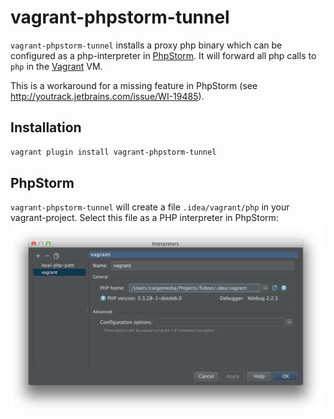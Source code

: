 vagrant-phpstorm-tunnel
=======================
`vagrant-phpstorm-tunnel` installs a proxy php binary which can be configured as a php-interpreter in [PhpStorm](http://www.jetbrains.com/phpstorm/).
It will forward all php calls to `php` in the [Vagrant](http://www.vagrantup.com/) VM.

This is a workaround for a missing feature in PhpStorm (see http://youtrack.jetbrains.com/issue/WI-19485).

Installation
------------
```sh
vagrant plugin install vagrant-phpstorm-tunnel
```

PhpStorm
--------
`vagrant-phpstorm-tunnel` will create a file `.idea/vagrant/php` in your vagrant-project.
Select this file as a PHP interpreter in PhpStorm:
![PhpStorm screenshot](docu/phpstorm-interpreter.png)

